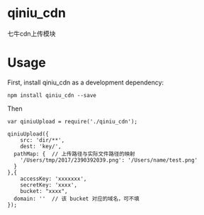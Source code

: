 qiniu_cdn
=========

七牛cdn上传模块


Usage
======

First, install qiniu_cdn as a development dependency:

	npm install qiniu_cdn --save

Then

	var qiniuUpload = require('./qiniu_cdn');

	qiniuUpload({
	    src: 'dir/**',
    	dest: 'key/',
      pathMap: {  // 上传路径与实际文件路径的映射
        '/Users/tmp/2017/2390392039.png': '/Users/name/test.png'
      }
	},{
    	accessKey: 'xxxxxxx',
	    secretKey: 'xxxx',
    	bucket: "xxxx",
      domain: ''  // 该 bucket 对应的域名，可不填
	});
